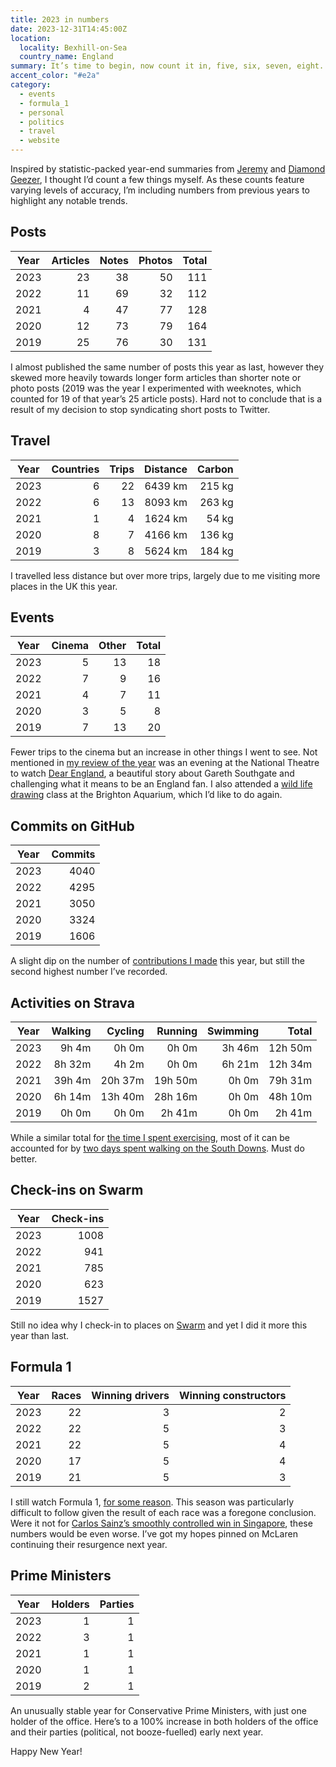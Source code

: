 ```yaml
---
title: 2023 in numbers
date: 2023-12-31T14:45:00Z
location:
  locality: Bexhill-on-Sea
  country_name: England
summary: It’s time to begin, now count it in, five, six, seven, eight.
accent_color: "#e2a"
category:
  - events
  - formula_1
  - personal
  - politics
  - travel
  - website
---
```


Inspired by statistic-packed year-end summaries from [Jeremy][1] and [Diamond Geezer][2], I thought I’d count a few things myself. As these counts feature varying levels of accuracy, I’m including numbers from previous years to highlight any notable trends.

## Posts

| Year | Articles | Notes | Photos | Total |
| ---- | -------: | ----: | -----: | ----: |
| 2023 |       23 |    38 |     50 |   111 |
| 2022 |       11 |    69 |     32 |   112 |
| 2021 |        4 |    47 |     77 |   128 |
| 2020 |       12 |    73 |     79 |   164 |
| 2019 |       25 |    76 |     30 |   131 |

I almost published the same number of posts this year as last, however they skewed more heavily towards longer form articles than shorter note or photo posts (2019 was the year I experimented with weeknotes, which counted for 19 of that year’s 25 article posts). Hard not to conclude that is a result of my decision to stop syndicating short posts to Twitter.

## Travel

| Year | Countries | Trips | Distance | Carbon |
| ---- | --------: | ----: | -------: | -----: |
| 2023 |         6 |    22 |  6439 km | 215 kg |
| 2022 |         6 |    13 |  8093 km | 263 kg |
| 2021 |         1 |     4 |  1624 km |  54 kg |
| 2020 |         8 |     7 |  4166 km | 136 kg |
| 2019 |         3 |     8 |  5624 km | 184 kg |

I travelled less distance but over more trips, largely due to me visiting more places in the UK this year.

## Events

| Year | Cinema | Other | Total |
| ---- | -----: | ----: | ----: |
| 2023 |      5 |    13 |    18 |
| 2022 |      7 |     9 |    16 |
| 2021 |      4 |     7 |    11 |
| 2020 |      3 |     5 |     8 |
| 2019 |      7 |    13 |    20 |

Fewer trips to the cinema but an increase in other things I went to see. Not mentioned in [my review of the year][3] was an evening at the National Theatre to watch [Dear England][4], a beautiful story about Gareth Southgate and challenging what it means to be an England fan. I also attended a [wild life drawing][5] class at the Brighton Aquarium, which I’d like to do again.

## Commits on GitHub

| Year | Commits |
| ---- | ------: |
| 2023 |    4040 |
| 2022 |    4295 |
| 2021 |    3050 |
| 2020 |    3324 |
| 2019 |    1606 |

A slight dip on the number of [contributions I made][6] this year, but still the second highest number I’ve recorded.

## Activities on Strava

| Year | Walking | Cycling | Running | Swimming |   Total |
| ---- | ------: | ------: | ------: | -------: | ------: |
| 2023 |  9h  4m |  0h  0m |  0h  0m |   3h 46m | 12h 50m |
| 2022 |  8h 32m |  4h  2m |  0h  0m |   6h 21m | 12h 34m |
| 2021 | 39h  4m | 20h 37m | 19h 50m |   0h  0m | 79h 31m |
| 2020 |  6h 14m | 13h 40m | 28h 16m |   0h  0m | 48h 10m |
| 2019 |  0h  0m |  0h  0m |  2h 41m |   0h  0m |  2h 41m |

While a similar total for [the time I spent exercising][7], most of it can be accounted for by [two days spent walking on the South Downs][8]. Must do better.

## Check-ins on Swarm

| Year | Check-ins |
| ---- | --------: |
| 2023 |      1008 |
| 2022 |       941 |
| 2021 |       785 |
| 2020 |       623 |
| 2019 |      1527 |

Still no idea why I check-in to places on [Swarm][9] and yet I did it more this year than last.

## Formula 1

| Year | Races | Winning drivers | Winning constructors |
| ---- | ----: | --------------: | -------------------: |
| 2023 |    22 |               3 |                    2 |
| 2022 |    22 |               5 |                    3 |
| 2021 |    22 |               5 |                    4 |
| 2020 |    17 |               5 |                    4 |
| 2019 |    21 |               5 |                    3 |

I still watch Formula 1, [for some reason][10]. This season was particularly difficult to follow given the result of each race was a foregone conclusion. Were it not for [Carlos Sainz’s smoothly controlled win in Singapore][11], these numbers would be even worse. I’ve got my hopes pinned on McLaren continuing their resurgence next year.

## Prime Ministers

| Year | Holders | Parties |
| ---- | ------: | ------: |
| 2023 |       1 |       1 |
| 2022 |       3 |       1 |
| 2021 |       1 |       1 |
| 2020 |       1 |       1 |
| 2019 |       2 |       1 |

An unusually stable year for Conservative Prime Ministers, with just one holder of the office. Here’s to a 100% increase in both holders of the office and their parties (political, not booze-fuelled) early next year.

Happy New Year!

[1]: https://adactio.com/journal/20750
[2]: https://diamondgeezer.blogspot.com/2023/12/summing-up-2023.html
[3]: /2023/362/a1/2023_in_review/
[4]: https://www.nationaltheatre.org.uk/productions/dear-england/
[5]: https://wildlifedrawing.eventcube.io
[6]: https://github.com/paulrobertlloyd
[7]: https://www.strava.com/athletes/975073
[8]: /2023/290/a1/south_downs/
[9]: https://swarmapp.com
[10]: /2023/336/a2/brawn-gp/
[11]: https://www.youtube.com/watch?v=Yvq0fxb_mL4
